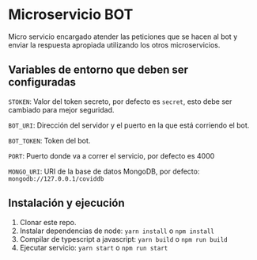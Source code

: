 # Microservicio BOT

Micro servicio encargado atender las peticiones que se hacen al bot y enviar la respuesta apropiada utilizando los otros microservicios.

## Variables de entorno que deben ser configuradas

`STOKEN`: Valor del token secreto, por defecto es `secret`, esto debe ser cambiado para mejor seguridad.

`BOT_URI`: Dirección del servidor y el puerto en la que está corriendo el bot.

`BOT_TOKEN`: Token del bot.

`PORT`: Puerto donde va a correr el servicio, por defecto es 4000

`MONGO_URI`: URI de la base de datos MongoDB, por defecto: `mongodb://127.0.0.1/coviddb`

## Instalación y ejecución
1. Clonar este repo.
2. Instalar dependencias de node: `yarn install` o `npm install`
3. Compilar de typescript a javascript: `yarn build` o `npm run build`
4. Ejecutar servicio: `yarn start` o `npm run start`
